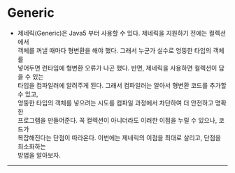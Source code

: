 # Generic

- 제네릭(Generic)은 Java5 부터 사용할 수 있다. 제네릭을 지원하기 전에는 컬렉션에서  
  객체를 꺼낼 때마다 형변환을 해야 했다. 그래서 누군가 실수로 엉뚱한 타입의 객체를  
  넣어두면 런타임에 형변환 오류가 나곤 했다. 반면, 제네릭을 사용하면 컬렉션이 담을 수 있는  
  타입을 컴파일러에 알려주게 된다. 그래서 컴파일러는 알아서 형변환 코드를 추가할 수 있고,  
  엉뚱한 타입의 객체를 넣으려는 시도를 컴파일 과정에서 차단하여 더 안전하고 명확한  
  프로그램을 만들어준다. 꼭 컬렉션이 아니더라도 이러한 이점을 누릴 수 있으나, 코드가  
  복잡해진다는 단점이 따라온다. 이번에는 제네릭의 이점을 최대로 살리고, 단점을 최소화하는  
  방법을 알아보자.

<hr/>
